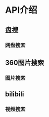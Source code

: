 # API介绍

## 盘搜

### 网盘搜索

<Route author="CaoMeiYouRen" example="/pansou/?keyword=888888" path="/pansou/?keyword=keyword" :paramsDesc="['搜索关键词']" />

## 360图片搜索

### 图片搜索

<Route author="CaoMeiYouRen" example="/image.so.com/?keyword=888888" path="/image.so.com/?keyword=keyword&thumb=true" :paramsDesc="['搜索关键词']" />

## bilibili

### 视频搜索

<Route author="CaoMeiYouRen" example="/bilibili/?keyword=888888&page=1" path="/bilibili/?keyword=keyword&&page=page" :paramsDesc="['搜索关键词']" />
